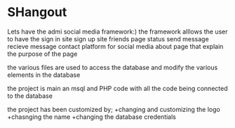 # SHangout
Lets have the admi social media framework:)
the framework alllows the user to have the 
	sign in site
	sign up site
	friends page
	status
	send message
	recieve message
	contact platform for social media
	about page that explain the purpose of the page

the various files are used to access the database and modify the various elements in the database

the project is main an msql and PHP code with all the code being connected to the database

the project has been customized by;
	+changing and customizing the logo
	+chasnging the name 
	+changing the database credentials
	
